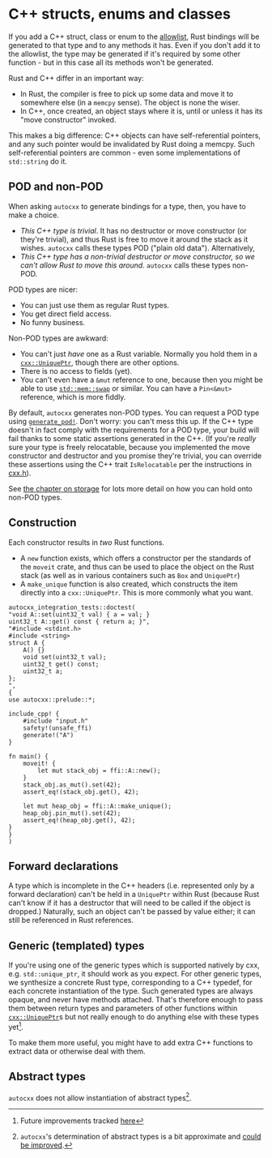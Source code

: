 # C++ structs, enums and classes

If you add a C++ struct, class or enum to the [allowlist](allowlist.md), Rust bindings will be generated to that type and to any methods it has.
Even if you don't add it to the allowlist, the type may be generated if it's required by some other function - but in this case
all its methods won't be generated.

Rust and C++ differ in an important way:

* In Rust, the compiler is free to pick up some data and move it to somewhere else (in a `memcpy` sense). The object is none the wiser.
* In C++, once created, an object stays where it is, until or unless it has its "move constructor" invoked.

This makes a big difference: C++ objects can have self-referential pointers, and any such pointer would be invalidated by Rust doing
a memcpy. Such self-referential pointers are common - even some implementations of `std::string` do it.

## POD and non-POD

When asking `autocxx` to generate bindings for a type, then, you have to make a choice.

* *This C++ type is trivial*. It has no destructor or move constructor (or they're trivial), and thus Rust is free to move it around the stack as it wishes. `autocxx` calls these types POD ("plain old data"). Alternatively,
* *This C++ type has a non-trivial destructor or move constructor, so we can't allow Rust to move this around*. `autocxx` calls these types non-POD.

POD types are nicer:

* You can just use them as regular Rust types.
* You get direct field access.
* No funny business.

Non-POD types are awkward:

* You can't just _have_ one as a Rust variable. Normally you hold them in a [`cxx::UniquePtr`](https://docs.rs/cxx/latest/cxx/struct.UniquePtr.html), though there are other options.
* There is no access to fields (yet).
* You can't even have a `&mut` reference to one, because then you might be able to use [`std::mem::swap`](https://doc.rust-lang.org/stable/std/mem/fn.swap.html) or similar. You can have a `Pin<&mut>` reference, which is more fiddly.

By default, `autocxx` generates non-POD types. You can request a POD type using [`generate_pod!`](https://docs.rs/autocxx/latest/autocxx/macro.generate_pod.html). Don't worry: you can't mess this up. If the C++ type doesn't in fact comply with the requirements for a POD type, your build will fail thanks to some static assertions generated in the C++. (If you're _really_ sure your type is freely relocatable, because you implemented the move constructor and destructor and you promise they're trivial, you can override these assertions using the C++ trait `IsRelocatable` per the instructions in [cxx.h](https://github.com/dtolnay/cxx/blob/master/include/cxx.h)).

See [the chapter on storage](storage.md) for lots more detail on how you can hold onto non-POD types.

## Construction

Each constructor results in _two_ Rust functions.

* A `new` function exists, which
  offers a constructor per the standards of the `moveit` crate, and thus can be used
  to place the object on the Rust stack (as well as in various containers such as `Box`
  and `UniquePtr`)
* A `make_unique` function is also created, which constructs the item directly into
  a `cxx::UniquePtr`. This is more commonly what you want.

```rust,ignore,autocxx,hidecpp
autocxx_integration_tests::doctest(
"void A::set(uint32_t val) { a = val; }
uint32_t A::get() const { return a; }",
"#include <stdint.h>
#include <string>
struct A {
    A() {}
    void set(uint32_t val);
    uint32_t get() const;
    uint32_t a;
};
",
{
use autocxx::prelude::*;

include_cpp! {
    #include "input.h"
    safety!(unsafe_ffi)
    generate!("A")
}

fn main() {
    moveit! {
        let mut stack_obj = ffi::A::new();
    }
    stack_obj.as_mut().set(42);
    assert_eq!(stack_obj.get(), 42);

    let mut heap_obj = ffi::A::make_unique();
    heap_obj.pin_mut().set(42);
    assert_eq!(heap_obj.get(), 42);
}
}
)
```

## Forward declarations

A type which is incomplete in the C++ headers (i.e. represented only by a forward
declaration) can't be held in a `UniquePtr` within Rust (because Rust can't know
if it has a destructor that will need to be called if the object is dropped.)
Naturally, such an object can't be passed by value either; it can still be
referenced in Rust references.

## Generic (templated) types

If you're using one of the generic types which is supported natively by cxx,
e.g. `std::unique_ptr`, it should work as you expect. For other generic types,
we synthesize a concrete Rust type, corresponding to a C++ typedef, for each
concrete instantiation of the type. Such generated types are always opaque,
and never have methods attached. That's therefore enough to pass them
between return types and parameters of other functions within [`cxx::UniquePtr`](https://docs.rs/cxx/latest/cxx/struct.UniquePtr.html)s
but not really enough to do anything else with these types yet[^templated].

[^templated]: Future improvements tracked [here](https://github.com/google/autocxx/issues/349)

To make them more useful, you might have to add extra C++ functions to extract
data or otherwise deal with them.

## Abstract types

`autocxx` does not allow instantiation of abstract types[^abstract].

[^abstract]: `autocxx`'s determination of abstract types is a bit approximate and
[could be improved](https://github.com/google/autocxx/issues/774).